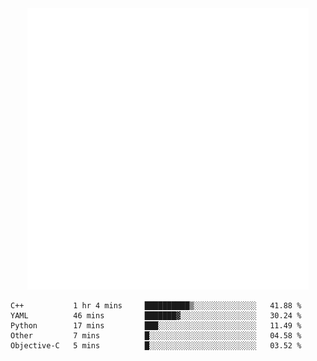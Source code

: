 <div align="center">
    <a href="https://konst.fish">
        <img src="https://raw.githubusercontent.com/konstfish/konstfish/master/fish.svg" alt="Logo" width="450"/>
    </a>
</div>

<!--START_SECTION:waka-->
```text
C++           1 hr 4 mins     ██████████▒░░░░░░░░░░░░░░   41.88 % 
YAML          46 mins         ███████▓░░░░░░░░░░░░░░░░░   30.24 % 
Python        17 mins         ███░░░░░░░░░░░░░░░░░░░░░░   11.49 % 
Other         7 mins          █░░░░░░░░░░░░░░░░░░░░░░░░   04.58 % 
Objective-C   5 mins          █░░░░░░░░░░░░░░░░░░░░░░░░   03.52 % 
```
<!--END_SECTION:waka-->
